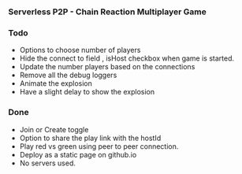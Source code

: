 ### Serverless P2P - Chain Reaction Multiplayer Game

### Todo
- Options to choose number of players
- Hide the connect to field , isHost checkbox when game is started.
- Update the number players based on the connections
- Remove all the debug loggers
- Animate the explosion 
- Have a slight delay to show the explosion

### Done
- Join or Create toggle 
- Option to share the play link with the hostId
- Play red vs green using peer to peer connection.
- Deploy as a static page on github.io
- No servers used.
